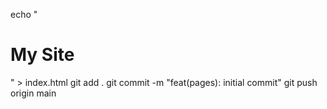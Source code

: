 echo "<h1>My Site</h1>" > index.html
git add .
git commit -m "feat(pages): initial commit"
git push origin main
